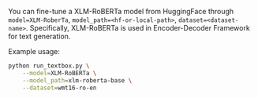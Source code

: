 You can fine-tune a XLM-RoBERTa model from HuggingFace through ``model=XLM-RoberTa``, ``model_path=<hf-or-local-path>``, ``dataset=<dataset-name>``. Specifically, XLM-RoBERTa is used in Encoder-Decoder Framework for text generation.

Example usage:

```bash
python run_textbox.py \
    --model=XLM-RoBERTa \
    --model_path=xlm-roberta-base \
    --dataset=wmt16-ro-en 
```
